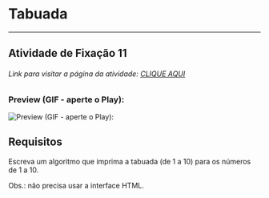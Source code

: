 # Tabuada 

---

## Atividade de Fixação 11  

###### Link para visitar a página da atividade: [CLIQUE AQUI](https://giunossauro.github.io/iFood_Lets-Code_Sala-842/2_Logica-com-JavaScript/Atividades-de-Fixacao/11_Tabuada/Tabuada.html)

### Preview (GIF - aperte o Play):

![Preview (GIF - aperte o Play):](https://github.com/Giunossauro/iFood_Lets-Code_Sala-842/blob/master/2_Logica-com-JavaScript/Atividades-de-Fixacao/img/2f11.gif)

## Requisitos  

Escreva um algoritmo que imprima a tabuada (de 1 a 10) para os números de 1 a 10.  

Obs.: não precisa usar a interface HTML.
 